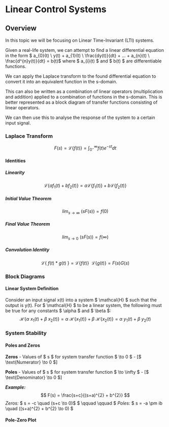 # Linear Control Systems

## Overview
In this topic we will be focusing on Linear Time-Invariant (LTI) systems.

Given a real-life system, we can attempt to find a linear differential equation in the form $ a_{0}(t) \ y(t) + a_{1}(t) \ \frac{dy(t)}{dt} + ... + a_{n}(t) \ \frac{d^{n}y(t)}{dt} = b(t)$ where $ a_{i}(t) $ and $ b(t) $ are differentiable functions.

We can apply the Laplace transform to the found differential equation to convert it into an equivalent function in the s-domain.

This can also be written as a combination of linear operators (multiplication and addition) applied to a combination of functions in the s-domain. This is better represented as a block diagram of transfer functions consisting of linear operators.

We can then use this to analyse the response of the system to a certain input signal.

### Laplace Transform
$$ F(s) = \mathcal{L}\{f(t)\} = \int_{0^{-}}^{\infty} f(t) e^{-st} dt $$

#### Identities

##### Linearity
$$ \mathcal{L}\{a f_{1}(t) + b f_{2}(t)\} = a \mathcal{L}\{f_{1}(t)\} + b \mathcal{L}\{f_{2}(t)\} $$

##### Initial Value Theorem
$$ lim_{s \to \infty} \ (s F(s)) = f(0)$$

##### Final Value Theorem
$$ lim_{s \to 0} \ (s F(s)) = f(\infty)$$

##### Convolution Identity
$$ \mathcal{L}\{ \ f(t) * g(t) \ \} = \mathcal{L}\{f(t)\} \enspace \mathcal{L}\{g(t)\} = F(s) G(s)$$

### Block Diagrams

#### Linear System Definition
Consider an input signal x(t) into a system $ \mathcal{H} $ such that the output is y(t). For $ \mathcal{H} $ to be a linear system, the following must be true for any constants $ \alpha $ and $ \beta $:
$$ \mathcal{H} \{ \alpha \ x_{1}(t) + \beta \ x_{2}(t) \} = \alpha \ \mathcal{H} \{ x_{1}(t) \} + \beta \ \mathcal{H} \{ x_{2}(t) \} = \alpha \ y_{1}(t) + \beta \ y_{2}(t) $$


### System Stability

#### Poles and Zeros
**Zeros** - Values of $ s $ for system transfer function $ \to 0 $ - [$ \text{Numerator} \to 0 $]

**Poles** - Values of $ s $ for system transfer function $ \to \infty $ - [$ \text{Denominator} \to 0 $]


__*Example:*__
$$ F(s) = \frac{s+c}{(s+a)^{2} + b^{2}} $$
*Zeros:* $ s = -c \quad (s+c \to 0)$ $ \qquad \qquad $ *Poles:* $ s = -a \pm ib \quad ((s+a)^{2} + b^{2} \to 0) $


#### Pole-Zero Plot


